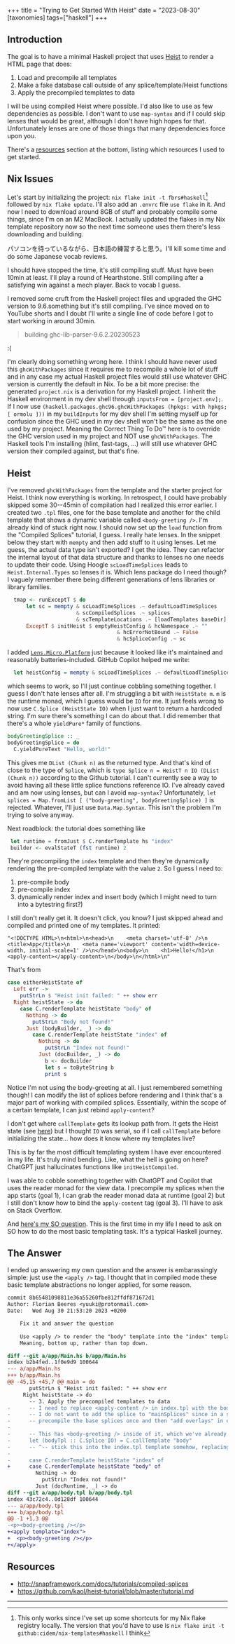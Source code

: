 +++
title = "Trying to Get Started With Heist"
date = "2023-08-30"
[taxonomies]
tags=["haskell"]
+++

## Introduction

The goal is to have a minimal Haskell project that uses [Heist](http://snapframework.com/docs/tutorials/heist) to render a HTML page that does:

1. Load and precompile all templates
2. Make a fake database call outside of any splice/template/Heist functions
3. Apply the precompiled templates to data

I will be using compiled Heist where possible. I'd also like to use as few dependencies as possible. I don't want to use `map-syntax` and if I could skip lenses that would be great, although I don't have high hopes for that. Unfortunately lenses are one of those things that many dependencies force upon you.

There's a [resources](#resources) section at the bottom, listing which resources I used to get started.

## Nix Issues

Let's start by initializing the project: `nix flake init -t fbrs#haskell`[^1] followed by `nix flake update`. I'll also add an `.envrc` file `use flake` in it. And now I need to download around 8GB of stuff and probably compile some things, since I'm on an M2 MacBook. I actually updated the flakes in my Nix template repository now so the next time someone uses them there's less downloading and building.

パソコンを待っているながら、日本語の練習すると思う。I'll kill some time and do some Japanese vocab reviews.

I should have stopped the time, it's still compiling stuff. Must have been 10min at least. I'll play a round of Hearthstone. Still compiling after a satisfying win against a mech player. Back to vocab I guess.

I removed some cruft from the Haskell project files and upgraded the GHC version to 9.6.something but it's still compiling. I've since moved on to YouTube shorts and I doubt I'll write a single line of code before I got to start working in around 30min.

> building ghc-lib-parser-9.6.2.20230523

:(

I'm clearly doing something wrong here. I think I should have never used this `ghcWithPackages` since it requires me to recompile a whole lot of stuff and in any case my actual Haskell project files would still use whatever GHC version is currently the default in Nix. To be a bit more precise: the generated `project.nix` is a derivation for my Haskell project. I inherit the Haskell environment in my dev shell through `inputsFrom = [project.env];`. If I now use `(haskell.packages.ghc96.ghcWithPackages (hpkgs: with hpkgs; [ ormolu ]))` in my `buildInputs` for my dev shell I'm setting myself up for confusion since the GHC used in my dev shell won't be the same as the one used by my project. Meaning the Correct Thing To Do™ here is to override the GHC version used in my project and NOT use `ghcWithPackages`. The Haskell tools I'm installing (hlint, fast-tags, ...) will still use whatever GHC version their compiled against, but that's fine.

## Heist

I've removed `ghcWithPackages` from the template and the starter project for Heist. I think now everything is working. In retrospect, I could have probably skipped some 30--45min of compilation had I realized this error earlier.
I created two `.tpl` files, one for the base template and another for the child template that shows a dynamic variable called `<body-greeting />`. I'm already kind of stuck right now. I should now set up the `load` function from the "Compiled Splices" tutorial, I guess. I really hate lenses. In the snippet below they start with `mempty` and then add stuff to it using lenses. Let me guess, the actual data type isn't exported? I get the idea. They can refactor the internal layout of that data structure and thanks to lenses no one needs to update their code. Using Hoogle `scLoadTimeSplices` leads to `Heist.Internal.Types` so lenses it is. Which lens package do I need though? I vaguely remember there being different generations of lens libraries or library families.

```haskell
  tmap <- runExceptT $ do
      let sc = mempty & scLoadTimeSplices .~ defaultLoadTimeSplices
                      & scCompiledSplices .~ splices
                      & scTemplateLocations .~ [loadTemplates baseDir]
      ExceptT $ initHeist $ emptyHeistConfig & hcNamespace .~ ""
                                   & hcErrorNotBound .~ False
                                   & hcSpliceConfig .~ sc
```

I added [`Lens.Micro.Platform`](https://hackage.haskell.org/package/microlens-platform-0.4.3.3) just because it looked like it's maintained and reasonably batteries-included. GitHub Copilot helped me write:

```haskell
  let heistConfig = mempty & scLoadTimeSplices .~ defaultLoadTimeSplices
```

which seems to work, so I'll just continue cobbling something together. I guess I don't hate lenses after all. I'm struggling a bit with `HeistState m`. `m` is the runtime monad, which I guess would be `IO` for me. It just feels wrong to now use `C.Splice (HeistState IO)` when I just want to return a hardcoded string. I'm sure there's something I can do about that. I did remember that there's a whole `yieldPure*` family of functions.

```haskell
bodyGreetingSplice :: _
bodyGreetingSplice = do
  C.yieldPureText "Hello, world!"
```

This gives me `DList (Chunk n)` as the returned type. And that's kind of close to the type of `Splice`, which is `type Splice n = HeistT n IO (DList (Chunk n))` according to the Github tutorial. I can't currently see a way to avoid having all these little splice functions reference IO. I've already caved and am now using lenses, but can I avoid `map-syntax`? Unfortunately, `let splices = Map.fromList [ ("body-greeting", bodyGreetingSplice) ]` is rejected. Whatever, I'll just use `Data.Map.Syntax`. This isn't the problem I'm trying to solve anyway.

Next roadblock: the tutorial does something like

```haskell
 let runtime = fromJust $ C.renderTemplate hs "index"
 builder <- evalStateT (fst runtime) 2
```

They're precompiling the `index` template and then they're dynamically rendering the pre-compiled template with the value `2`. So I guess I need to:
1. pre-compile body
2. pre-compile index
3. dynamically render index and insert body (which I might need to turn into a bytestring first?)

I still don't really get it. It doesn't click, you know? I just skipped ahead and compiled and printed one of my templates. It printed:
```text
"<!DOCTYPE HTML>\n<html>\n<head>\n    <meta charset='utf-8' />\n    <title>App</title>\n    <meta name='viewport' content='width=device-width, initial-scale=1' />\n</head>\n<body>\n    <h1>Hello!</h1>\n    <apply-content></apply-content>\n</body>\n</html>\n"
```

That's from

```haskell
case eitherHeistState of
  Left err ->
    putStrLn $ "Heist init failed: " ++ show err
  Right heistState -> do
    case C.renderTemplate heistState "body" of
      Nothing -> do
        putStrLn "Body not found!"
      Just (bodyBuilder, _) -> do
        case C.renderTemplate heistState "index" of
          Nothing -> do
            putStrLn "Index not found!"
          Just (docBuilder, _) -> do
            b <- docBuilder
            let s = toByteString b
            print s
```

Notice I'm not using the body-greeting at all. I just remembered something though! I can modify the list of splices before rendering and I think that's a major part of working with compiled splices. Essentially, within the scope of a certain template, I can just rebind `apply-content`?

I don't get where `callTemplate` gets its lookup path from. It gets the Heist state (see [here](https://hackage.haskell.org/package/heist-1.1.1.1/docs/src/Heist.Compiled.Internal.html#callTemplate)) but I thought `IO` was serial, so if I call `callTemplate` before initializing the state... how does it know where my templates live?

This is by far the most difficult templating system I have ever encountered in my life. It's truly mind bending. Like, what the hell is going on here? ChatGPT just hallucinates functions like `initHeistCompiled`.

I was able to cobble something together with ChatGPT and Copilot that uses the reader monad for the view data. I precompile my splices when the app starts (goal 1), I can grab the reader monad data at runtime (goal 2) but I still don't know how to bind the `apply-content` tag (goal 3). I'll have to ask on Stack Overflow.

And [here's my SO question](https://stackoverflow.com/questions/77008209/how-to-stick-a-compiled-splice-into-a-tag-using-compiled-heist). This is the first time in my life I need to ask on SO how to do the most basic templating task. It's a typical Haskell journey.

## The Answer

I ended up answering my own question and the answer is embarassingly simple: just use the `<apply />` tag. I thought that in compiled mode these basic template abstractions no longer applied, for some reason.

```diff
commit 8b65481098811e36a55260fbe812ffdf871672d1
Author: Florian Beeres <yuuki@protonmail.com>
Date:   Wed Aug 30 21:53:20 2023 +0200

    Fix it and answer the question
    
    Use <apply /> to render the "body" template into the "index" template.
    Meaning, bottom up, rather than top down.

diff --git a/app/Main.hs b/app/Main.hs
index b2b4fed..1f0e9d9 100644
--- a/app/Main.hs
+++ b/app/Main.hs
@@ -45,15 +45,7 @@ main = do
       putStrLn $ "Heist init failed: " ++ show err
     Right heistState -> do
       -- 3. Apply the precompiled templates to data
-      -- I need to replace <apply-content /> in index.tpl with the body-greeting splice, but I don't know how.
-      -- I do not want to add the splice to "mainSplices" since in a server environment I would like to
-      -- precompile the base splices once and then "add overlays" in each route handler
-
-      -- This has <body-greeting /> inside of it, which we've already compiled and handled through "mainSplices"
-      let (bodyTpl :: C.Splice IO) = C.callTemplate "body"
-      -- ^-- stick this into the index.tpl template somehow, replacing the <apply-content /> tag
-
-      case C.renderTemplate heistState "index" of
+      case C.renderTemplate heistState "body" of
         Nothing -> do
           putStrLn "Index not found!"
         Just (docRuntime, _) -> do
diff --git a/app/body.tpl b/app/body.tpl
index 43c72c4..0d128df 100644
--- a/app/body.tpl
+++ b/app/body.tpl
@@ -1 +1,3 @@
-<p><body-greeting /></p>
+<apply template="index">
+  <p><body-greeting /></p>
+</apply>
```

## Resources

- http://snapframework.com/docs/tutorials/compiled-splices
- https://github.com/kaol/heist-tutorial/blob/master/tutorial.md

------------
[^1]: This only works since I've set up some shortcuts for my Nix flake registry locally. The version that you'd have to use is `nix flake init -t github:cidem/nix-templates#haskell` I think
